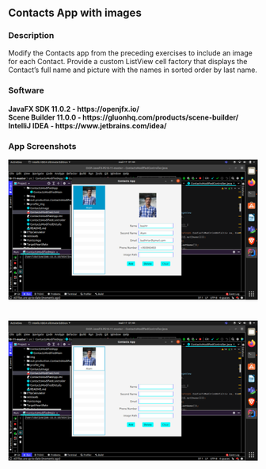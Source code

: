 
<h2> Contacts App with images </h2> 

<h3> Description </h3>
Modify the Contacts app from the preceding exercises to include an image for each Contact. Provide a custom ListView cell factory that displays the Contact’s full name and picture with the names in sorted order by last name.


<h3> Software </h3>
<h4>JavaFX SDK 11.0.2 -  https://openjfx.io/ <br>
Scene Builder 11.0.0 - https://gluonhq.com/products/scene-builder/ <br>
IntelliJ IDEA - https://www.jetbrains.com/idea/ <br>


<h3> App Screenshots </h3>

![](img/Modifiedcontact1.png)
#
![](img/modifiedcontact2.png)
